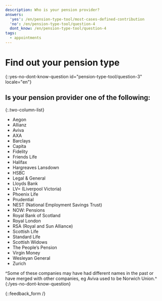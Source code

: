 ```yaml
---
description: Who is your pension provider?
answers:
  'yes': /en/pension-type-tool/most-cases-defined-contribution
  'no': /en/pension-type-tool/question-4
  dont_know: /en/pension-type-tool/question-4
tags:
  - appointments
---
```


# Find out your pension type

{::yes-no-dont-know-question id="pension-type-tool/question-3" locale="en"}
## Is your pension provider one of the following:

{:.two-column-list}
* Aegon
* Allianz
* Aviva
* AXA
* Barclays
* Capita
* Fidelity
* Friends Life
* Halifax
* Hargreaves Lansdown
* HSBC
* Legal & General
* Lloyds Bank
* LV= (Liverpool Victoria)
* Phoenix Life
* Prudential
* NEST (National Employment Savings Trust)
* NOW: Pensions
* Royal Bank of Scotland
* Royal London
* RSA (Royal and Sun Alliance)
* Scottish Life
* Standard Life
* Scottish Widows
* The People’s Pension
* Virgin Money
* Wesleyan General
* Zurich

^Some of these companies may have had different names in the past or have merged with other companies, eg Aviva used to be Norwich Union.^
{:/yes-no-dont-know-question}

{::feedback_form /}
